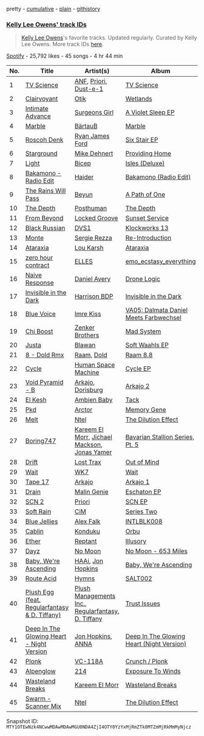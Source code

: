 pretty - [cumulative](/playlists/cumulative/37i9dQZF1DWYMVjvqDxZQX.md) - [plain](/playlists/plain/37i9dQZF1DWYMVjvqDxZQX) - [githistory](https://github.githistory.xyz/mackorone/spotify-playlist-archive/blob/main/playlists/plain/37i9dQZF1DWYMVjvqDxZQX)

### [Kelly Lee Owens' track IDs](https://open.spotify.com/playlist/37i9dQZF1DWYMVjvqDxZQX)

> <a href="spotify:artist:5eitAUlYmlha3LLWg7aBn5">Kelly Lee Owens</a>'s favorite tracks\. Updated regularly\. Curated by Kelly Lee Owens\. More track IDs <a href="spotify:genre:track\_id">here</a>.

[Spotify](https://open.spotify.com/user/spotify) - 25,792 likes - 45 songs - 4 hr 44 min

| No. | Title | Artist(s) | Album | Length |
|---|---|---|---|---|
| 1 | [TV Science](https://open.spotify.com/track/3s9vrGTbpW1fUGALUKwEdh) | [ANF](https://open.spotify.com/artist/0yEUBlEOtPhU1vEUVintkf), [Priori](https://open.spotify.com/artist/76UMzIcqhjgf2Xr8gPdKO1), [Dust\-e\-1](https://open.spotify.com/artist/6kpa0OfAlmtLnGykwMJWVu) | [TV Science](https://open.spotify.com/album/1Xc0wGRptZmeGdiLvxYYE1) | 8:03 |
| 2 | [Clairvoyant](https://open.spotify.com/track/1UczTFcUVrq2NZmfs6VYJl) | [Otik](https://open.spotify.com/artist/6yvENIf7GmNwYnspB8UCpB) | [Wetlands](https://open.spotify.com/album/4VBqoSN7AHPojHb0zV5ham) | 7:59 |
| 3 | [Intimate Advance](https://open.spotify.com/track/5hOzOwlR2uFN3QutpumnRU) | [Surgeons Girl](https://open.spotify.com/artist/7CXSuH40c4n4hVbP1JDBFP) | [A Violet Sleep EP](https://open.spotify.com/album/2Sean6tGeNquVJS5jIHxMn) | 3:44 |
| 4 | [Marble](https://open.spotify.com/track/6OzTX1zXFE8IrDyjAQXAac) | [BärtauB](https://open.spotify.com/artist/00XZzhWdfAeoQgICzw6bB9) | [Marble](https://open.spotify.com/album/7tmoo17EOW3aY6d3pcAUQg) | 7:43 |
| 5 | [Roscoh Denk](https://open.spotify.com/track/16ZJ1VwxhKZfumIawqptvk) | [Ryan James Ford](https://open.spotify.com/artist/74i1kmPHu9k0NW1ogD5fZA) | [Six Stair EP](https://open.spotify.com/album/16Ysw6Ao5EMiPDmxnidZuA) | 5:10 |
| 6 | [Starground](https://open.spotify.com/track/2UkoavcOeQfsWmgTfYM54k) | [Mike Dehnert](https://open.spotify.com/artist/6QLOlk9sB4Wca7i7dwVNC4) | [Providing Home](https://open.spotify.com/album/6DSDhXT5MdVd4DBxgQvbDf) | 6:07 |
| 7 | [Light](https://open.spotify.com/track/3bGC6jB6jWGa5hzSZzhHzs) | [Bicep](https://open.spotify.com/artist/73A3bLnfnz5BoQjb4gNCga) | [Isles \(Deluxe\)](https://open.spotify.com/album/1bx7sNUpVB9fQ7QhcVZsUV) | 4:56 |
| 8 | [Bakamono \- Radio Edit](https://open.spotify.com/track/1mqtdPA1dE3HNKwHIFOmf0) | [Haider](https://open.spotify.com/artist/7L7XkH1dMZGeedtOdYOVLF) | [Bakamono \(Radio Edit\)](https://open.spotify.com/album/4HxLnY88ShO11u0E3Lkq5w) | 3:45 |
| 9 | [The Rains Will Pass](https://open.spotify.com/track/6jqyuWejkya56sRJym7WMd) | [Beyun](https://open.spotify.com/artist/79NNi4NiLrc8abuv6XnfaL) | [A Path of One](https://open.spotify.com/album/5xFgxOaQXcxnVy8d9wCKNL) | 5:58 |
| 10 | [The Depth](https://open.spotify.com/track/7AFaRQ0QbsM7OzhiCxu5CD) | [Posthuman](https://open.spotify.com/artist/274XKvuYk5OFrvf3wl3xGe) | [The Depth](https://open.spotify.com/album/02wixguai7H3ZJIE6xN1EV) | 7:27 |
| 11 | [From Beyond](https://open.spotify.com/track/0OOzmNuYwubzsyWAAVSb0O) | [Locked Groove](https://open.spotify.com/artist/0Dc7CbTE5mcvrprttS6GDs) | [Sunset Service](https://open.spotify.com/album/66tiH9QwCWQzkDOJsOq1wZ) | 6:57 |
| 12 | [Black Russian](https://open.spotify.com/track/2sW7CSAb02YOAF32uRXBbX) | [DVS1](https://open.spotify.com/artist/2xrOogbM0l6NzOSp4zZ3IP) | [Klockworks 13](https://open.spotify.com/album/2fviTxFqw78pKQMR2XJZUK) | 6:31 |
| 13 | [Monte](https://open.spotify.com/track/7n6fcHNTkkrolUZI9akKnM) | [Sergie Rezza](https://open.spotify.com/artist/3DpLMkE35jlHbtZhIFPN3v) | [Re\-Introduction](https://open.spotify.com/album/2po6etqKDAexXR6lsy2uwC) | 5:14 |
| 14 | [Ataraxia](https://open.spotify.com/track/62FJ6MSgPh58hu10Ddjowv) | [Lou Karsh](https://open.spotify.com/artist/0OtbJhjYqTszzWS02IExj7) | [Ataraxia](https://open.spotify.com/album/4BEJebAOaPf3MCnZBRy7Lg) | 6:48 |
| 15 | [zero hour contract](https://open.spotify.com/track/0OfvPrxmGF63QBUjnXyzU3) | [ELLES](https://open.spotify.com/artist/6EbSbVKlRuKxfIfr8H7mCo) | [emo\_ecstasy\_everything](https://open.spotify.com/album/5Z7spMFDZwAAQsNhS16gV8) | 4:12 |
| 16 | [Naive Response](https://open.spotify.com/track/4yGVlUUhN0PAHnuM8m2KZD) | [Daniel Avery](https://open.spotify.com/artist/1EULJuDFWpZ9xg4YwtUGGt) | [Drone Logic](https://open.spotify.com/album/40CBXF9jJwK21mrqlmBr92) | 5:23 |
| 17 | [Invisible in the Dark](https://open.spotify.com/track/2ijS9kMW7nnGvtUBZz4F7V) | [Harrison BDP](https://open.spotify.com/artist/4i3y3MC57rWYNAdYlE6HM3) | [Invisible in the Dark](https://open.spotify.com/album/2LL5xmmU57Mfi0NVf5Is1H) | 7:35 |
| 18 | [Blue Voice](https://open.spotify.com/track/6RAAG8HCRqzF32vA0wmwd2) | [Imre Kiss](https://open.spotify.com/artist/2AwKYu92FaDTlsoKDxTGzS) | [VA05: Dalmata Daniel Meets Farbwechsel](https://open.spotify.com/album/16whTPSY41Rj8sMOtXSebz) | 5:15 |
| 19 | [Chi Boost](https://open.spotify.com/track/6DmBXRGwA315Y4eePEs8Js) | [Zenker Brothers](https://open.spotify.com/artist/7cf2POBHeZly4brGaVWl2p) | [Mad System](https://open.spotify.com/album/1Yht9aJdiGGcTo06bi1eSA) | 6:07 |
| 20 | [Justa](https://open.spotify.com/track/7BLtFk0E20UwCauvmuB4Eg) | [Blawan](https://open.spotify.com/artist/64kN9EkSTHYhda2FupL0KI) | [Soft Waahls EP](https://open.spotify.com/album/2lcbMTGj7uupRHLBPEwwhq) | 4:42 |
| 21 | [8 \- Dold Rmx](https://open.spotify.com/track/1azw4mpI12gr2pJY3qhYkO) | [Raam](https://open.spotify.com/artist/6zbogCTxMH5cBGiWgW14YP), [Dold](https://open.spotify.com/artist/6xnSq21U1oHoeFl1NsKTgp) | [Raam 8.8](https://open.spotify.com/album/56y7b389fnIT1qgonf93v3) | 5:48 |
| 22 | [Cycle](https://open.spotify.com/track/1OhuaMPNLZj0actfALmIf4) | [Human Space Machine](https://open.spotify.com/artist/4RFDfvv92V0kXTftWMUMQb) | [Cycle EP](https://open.spotify.com/album/6Bwph38agkViDAmhT4PFEo) | 7:12 |
| 23 | [Void Pyramid \- B](https://open.spotify.com/track/7DK9hMt2IOTRpxTvvCJvpo) | [Arkajo](https://open.spotify.com/artist/48LueEh5dkeoyRiqH6krhh), [Dorisburg](https://open.spotify.com/artist/0OZ1LUrTGxwx0dr71DL7D6) | [Arkajo 2](https://open.spotify.com/album/4o2wMIlzpabKiqR5wwJUev) | 7:37 |
| 24 | [El Kesh](https://open.spotify.com/track/5hkZkdJTGp5zS9SqAFRWi7) | [Ambien Baby](https://open.spotify.com/artist/0hprsQp8YYhycXC0xDBvZs) | [Tack](https://open.spotify.com/album/50DWZAXnNnJhMuKCzAZ7Xi) | 5:55 |
| 25 | [Pkd](https://open.spotify.com/track/0Pu0xDnLH0es3Fie9FxmNj) | [Arctor](https://open.spotify.com/artist/73YzpscGUNw70CUjwnh1zA) | [Memory Gene](https://open.spotify.com/album/0OIdy1tA3Cp135ZBTGhFTl) | 7:40 |
| 26 | [Melt](https://open.spotify.com/track/7uTM6KlRKwsW4y3toURryB) | [Ntel](https://open.spotify.com/artist/6YCrEpjF7yPneriLyFP3Ds) | [The Dilution Effect](https://open.spotify.com/album/78URtQ4zmGCSHOexqMjuWM) | 6:16 |
| 27 | [Boring747](https://open.spotify.com/track/336FI4lKNFI94Es24wGrkp) | [Kareem El Morr](https://open.spotify.com/artist/7cLebqP6JTUYMtC6ihOW1w), [Jichael Mackson](https://open.spotify.com/artist/3c3xYpAZXpGqv3Wcyz5cr3), [Jonas Yamer](https://open.spotify.com/artist/3uNWhyq0OX8lJjQ00MMikw) | [Bavarian Stallion Series, Pt\. 5](https://open.spotify.com/album/2aMBwUcYkRuLFcMBlhBYNf) | 6:50 |
| 28 | [Drift](https://open.spotify.com/track/0vyWKMMOZuJfGgZqW5xVC0) | [Lost Trax](https://open.spotify.com/artist/6NwvGbJJc03PHrKDf8BHCX) | [Out of Mind](https://open.spotify.com/album/5EDBHYzyl7VNH6h2VnOOWP) | 10:24 |
| 29 | [Wait](https://open.spotify.com/track/0AUSYJwgnasQovY2toGHg0) | [WK7](https://open.spotify.com/artist/1mYm4Pf6wKtOxySSzKOhoS) | [Wait](https://open.spotify.com/album/4MW5LcziBrXtriMjYjs068) | 5:52 |
| 30 | [Tape 17](https://open.spotify.com/track/2j5SKNmfMPEjK930kbf1ro) | [Arkajo](https://open.spotify.com/artist/48LueEh5dkeoyRiqH6krhh) | [Arkajo 1](https://open.spotify.com/album/5xYN5ECwpMZgNvsg0RamoU) | 5:54 |
| 31 | [Drain](https://open.spotify.com/track/0cIrmVKxgVffsgdFpOAhOg) | [Malin Genie](https://open.spotify.com/artist/2JOHMPfKqG3Z1C9PVc6pte) | [Eschaton EP](https://open.spotify.com/album/5ur1zW87g8TonrwO7NxsVf) | 6:08 |
| 32 | [SCN 2](https://open.spotify.com/track/4U8LEx7zjRAjbJ7PiBInUY) | [Priori](https://open.spotify.com/artist/76UMzIcqhjgf2Xr8gPdKO1) | [SCN EP](https://open.spotify.com/album/4IydOYX0CmNvUV6IN34y1v) | 6:15 |
| 33 | [Soft Rain](https://open.spotify.com/track/5avorVnwCa3lw0J9ERIWzt) | [CiM](https://open.spotify.com/artist/60xFVf2oS4VWKoKY9gogWU) | [Series Two](https://open.spotify.com/album/7zNo8iYIbr2Gil46FGV14w) | 4:53 |
| 34 | [Blue Jellies](https://open.spotify.com/track/4f1rdRQ3gu3sEBYv29dM5e) | [Alex Falk](https://open.spotify.com/artist/5AIIsIq4qUVDyz8ilWmTB7) | [INTLBLK008](https://open.spotify.com/album/38K9NkRhxFaZ2ncZBJFxwC) | 5:32 |
| 35 | [Cablin](https://open.spotify.com/track/0UXEOMPb5ieZ9ZyMBHPWT6) | [Konduku](https://open.spotify.com/artist/64v9ctTSV0oUJeZTFBoosp) | [Orbu](https://open.spotify.com/album/5CPTJPb9lK5gl8FsrfxAtd) | 5:59 |
| 36 | [Ether](https://open.spotify.com/track/0DAjqI5Pqxzcbknx8yR6sv) | [Reptant](https://open.spotify.com/artist/5U3qBQ7tFIpHNAYmrnOSiR) | [Illusory](https://open.spotify.com/album/7x9yFPXa2qMXQQeZTpSDc2) | 6:50 |
| 37 | [Dayz](https://open.spotify.com/track/3L6srWcffyNTxepZd3Dpm0) | [No Moon](https://open.spotify.com/artist/0nfZWqBgezQiLDMwWUXaIV) | [No Moon \- 653 Miles](https://open.spotify.com/album/17c9r1yEGj9h5jxqg0jnT4) | 6:18 |
| 38 | [Baby, We're Ascending](https://open.spotify.com/track/614NfZjf8rMY2bErgwhzR5) | [HAAi](https://open.spotify.com/artist/0pkLgeB9j465x1QB2kRoy4), [Jon Hopkins](https://open.spotify.com/artist/7yxi31szvlbwvKq9dYOmFI) | [Baby, We're Ascending](https://open.spotify.com/album/7FlN0x6yjToDvOIjpuIm48) | 6:27 |
| 39 | [Route Acid](https://open.spotify.com/track/48DWPjpA6fCzH73Z40ifsa) | [Hymns](https://open.spotify.com/artist/4q3S7z8M849VsOCdlXsfMF) | [SALT002](https://open.spotify.com/album/6dNf6UZiu263WXccSrQRn7) | 6:02 |
| 40 | [Plush Egg \(feat\. Regularfantasy & D\. Tiffany\)](https://open.spotify.com/track/3lvXIXo4KFZ61dkr0ADxV4) | [Plush Managements Inc.](https://open.spotify.com/artist/31G3ruAVnEO9MTv4edNti0), [Regularfantasy](https://open.spotify.com/artist/4X8qmnrVs1wkdsccBjik8z), [D\. Tiffany](https://open.spotify.com/artist/2LMaARRMktW5O2umBFaQUu) | [Trust Issues](https://open.spotify.com/album/31APlgiK79iEarjZ0HZfRX) | 8:07 |
| 41 | [Deep In The Glowing Heart \- Night Version](https://open.spotify.com/track/3XHWFH0geNVT36j4vbiv4m) | [Jon Hopkins](https://open.spotify.com/artist/7yxi31szvlbwvKq9dYOmFI), [ANNA](https://open.spotify.com/artist/3wkaDi2HJV3eCaBJ4iH6om) | [Deep In The Glowing Heart \(Night Version\)](https://open.spotify.com/album/4VvBp7mqOnrUhqP3VOLYiJ) | 7:00 |
| 42 | [Plonk](https://open.spotify.com/track/2IDnHMKaA8pGJ60ZuNaxpq) | [VC\-118A](https://open.spotify.com/artist/6bAk1VOoyEqW2QWSlMWthy) | [Crunch / Plonk](https://open.spotify.com/album/3nMAbMkBYEdzpFicG39wPq) | 6:24 |
| 43 | [Alpenglow](https://open.spotify.com/track/1wtKJIeSFgRvyMNjWJSG9E) | [214](https://open.spotify.com/artist/49MSMbc28htL8E1Q5MYr5w) | [Exposure To Winds](https://open.spotify.com/album/7q2WNmFvDeaN75rw5AUbPW) | 5:40 |
| 44 | [Wasteland Breaks](https://open.spotify.com/track/2ddK9PtyAbiqWmSfY2kiQc) | [Kareem El Morr](https://open.spotify.com/artist/7cLebqP6JTUYMtC6ihOW1w) | [Wasteland Breaks](https://open.spotify.com/album/2pNffcPhjZXbcR9YoCnO0o) | 6:49 |
| 45 | [Swarm \- Scanner Mix](https://open.spotify.com/track/4w2hys2VbrSkiY73kL1mL1) | [Ntel](https://open.spotify.com/artist/6YCrEpjF7yPneriLyFP3Ds) | [The Dilution Effect](https://open.spotify.com/album/78URtQ4zmGCSHOexqMjuWM) | 6:14 |

Snapshot ID: `MTY1OTEwNzk4NCwwMDAwMDAwMGU0NDA4ZjI4OTY0YzYxMjRmZTk0MTZmMjRkMmMyNjcz`
